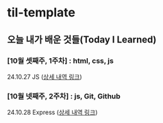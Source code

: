 # til-template

## 오늘 내가 배운 것들(Today I Learned)

### [10월 셋째주, 1주차] : html, css, js
24.10.27 JS ([상세 내역 링크](https://github.com/100-hours-a-week/jade-til/blob/main/October/2024-10-27.md))

### [10월 넷째주, 2주차] : js, Git, Github
24.10.28 Express ([상세 내역 링크](https://github.com/100-hours-a-week/jade-til/blob/main/October/2024-10-28.md))
  
